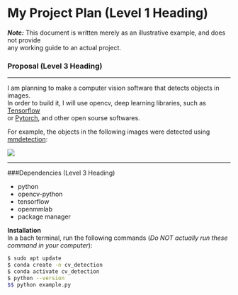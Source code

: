 # My Project Plan (Level 1 Heading)  
***Note:*** This document is written merely as an illustrative example, and does not provide  
any working guide to an actual project.

### Proposal (Level 3 Heading)  
---
I am planning to make a computer vision software that detects objects in images.  
In order to build it, I will use opencv, deep learning libraries, such as [Tensorflow](https://www.tensorflow.org/)  
or [Pytorch](https://pytorch.org/), and other open sourse softwares.  

For example, the objects in the following images were detected using [mmdetection](https://github.com/open-mmlab/mmdetection):

![](https://user-images.githubusercontent.com/12907710/137271636-56ba1cd2-b110-4812-8221-b4c120320aa9.png)

---
###Dependencies (Level 3 Heading)
- python
- opencv-python
- tensorflow
- openmmlab
- package manager

**Installation**  
In a bach terminal, run the following commands (*Do NOT actually run these command in your computer*):  
```sh
$ sudo apt update  
$ conda create -n cv_detection
$ conda activate cv_detection
$ python --version
$$ python example.py
```
